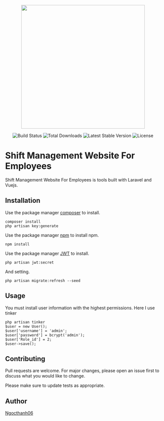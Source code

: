 <p align="center"><img src="https://i.imgur.com/84BIPpB.png" width="400"></p>

<p align="center">
<img src="https://travis-ci.org/laravel/framework.svg" alt="Build Status">
<img src="https://poser.pugx.org/laravel/framework/d/total.svg" alt="Total Downloads">
<img src="https://poser.pugx.org/laravel/framework/v/stable.svg" alt="Latest Stable Version">
<img src="https://poser.pugx.org/laravel/framework/license.svg" alt="License">
</p>

# Shift Management Website For Employees

Shift Management Website For Employees is tools built with Laravel and Vuejs.

## Installation


Use the package manager [composer](https://getcomposer.org/) to install.


```
composer install
php artisan key:generate
```
Use the package manager [npm](https://www.npmjs.com/package/npm) to install npm.


```
npm install
```
Use the package manager [JWT](https://jwt-auth.readthedocs.io/en/develop/quick-start/) to install.


```
php artisan jwt:secret
```
And setting.

```
php artisan migrate:refresh --seed
```
## Usage

You must install user information with the highest permissions. Here I use tinker

```
php artisan tinker
$user = new User();
$user['username'] = 'admin';
$user['password'] = bcrypt('admin');
$user['Role_id'] = 2;
$user->save(); 
```

## Contributing
Pull requests are welcome. For major changes, please open an issue first to discuss what you would like to change.

Please make sure to update tests as appropriate.

## Author
[Ngocthanh06](https://github.com/ngocthanh06)
